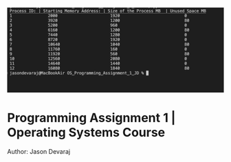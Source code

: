 ![alt text](image.png)

# Programming Assignment 1 | Operating Systems Course

Author: Jason Devaraj